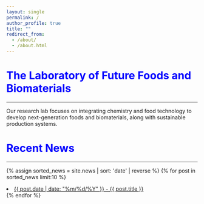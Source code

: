 ```yaml
---
layout: single
permalink: /
author_profile: true
title: ""
redirect_from:
  - /about/
  - /about.html
---
```


<span style="color:blue">The Laboratory of Future Foods and Biomaterials</span>
==============
----------------------

Our research lab focuses on integrating chemistry and food technology to develop next-generation foods and biomaterials, along with sustainable production systems.

<span style="color:blue">Recent News</span>
==============
----------------------

{% assign sorted_news = site.news | sort: 'date' | reverse %}
{% for post in sorted_news limit:10  %}
  <li>
    <a href="post-link" href="{{ post.url | prepend: site.baseurl }}">{{ post.date | date: "%m/%d/%Y" }} - {{ post.title }}</a>
  </li>
{% endfor %}

